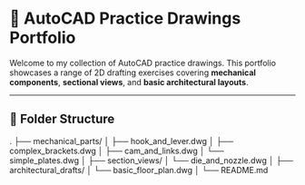 # 🧰 AutoCAD Practice Drawings Portfolio

Welcome to my collection of AutoCAD practice drawings. This portfolio showcases a range of 2D drafting exercises covering **mechanical components**, **sectional views**, and **basic architectural layouts**.

---

## 📁 Folder Structure

.
├── mechanical_parts/
│ ├── hook_and_lever.dwg
│ ├── complex_brackets.dwg
│ ├── cam_and_links.dwg
│ └── simple_plates.dwg
│
├── section_views/
│ └── die_and_nozzle.dwg
│
├── architectural_drafts/
│ └── basic_floor_plan.dwg
│
└── README.md
